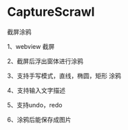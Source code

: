 # CaptureScrawl
截屏涂鸦

1、webview 截屏

2、截屏后浮出窗体进行涂鸦

3、支持手写模式，直线，椭圆，矩形 涂鸦

4、支持输入文字描述

5、支持undo，redo

6、涂鸦后能保存成图片
